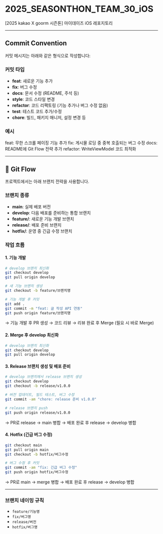 # 2025_SEASONTHON_TEAM_30_iOS
[2025 kakao X goorm 시즌톤] 마이데이즈 iOS 레포지토리



---

## Commit Convention

커밋 메시지는 아래와 같은 형식으로 작성합니다:

### 커밋 타입
- **feat**: 새로운 기능 추가  
- **fix**: 버그 수정  
- **docs**: 문서 수정 (README, 주석 등)  
- **style**: 코드 스타일 변경  
- **refactor**: 코드 리팩토링 (기능 추가나 버그 수정 없음)  
- **test**: 테스트 코드 추가/수정  
- **chore**: 빌드, 패키지 매니저, 설정 변경 등  

### 예시
feat: 무한 스크롤 페이징 기능 추가
fix: 게시물 로딩 중 중복 호출되는 버그 수정
docs: README에 Git Flow 전략 추가
refactor: WriteViewModel 코드 최적화

---
## 🌳 Git Flow
프로젝트에서는 아래 브랜치 전략을 사용합니다.

### 브랜치 종류
- **main**: 실제 배포 버전  
- **develop**: 다음 배포를 준비하는 통합 브랜치  
- **feature/**: 새로운 기능 개발 브랜치  
- **release/**: 배포 준비 브랜치  
- **hotfix/**: 운영 중 긴급 수정 브랜치  

### 작업 흐름

#### 1. 기능 개발
```bash
# develop 브랜치 최신화
git checkout develop
git pull origin develop

# 새 기능 브랜치 생성
git checkout -b feature/브랜치명

# 기능 개발 후 커밋
git add .
git commit -m "feat: 글 작성 API 연동"
git push origin feature/브랜치명
```

→ 기능 개발 후 PR 생성 → 코드 리뷰 → 리뷰 완료 후 Merge (필요 시 바로 Merge)

#### 2. Merge 후 develop 최신화
```bash
# develop 브랜치 최신화
git checkout develop
git pull origin develop
```

#### 3. Release 브랜치 생성 및 배포 준비
```bash
# develop 브랜치에서 release 브랜치 생성
git checkout develop
git checkout -b release/v1.0.0

# 버전 업데이트, 빌드 테스트, 버그 수정
git commit -am "chore: release 준비 v1.0.0"

# release 브랜치 push
git push origin release/v1.0.0
```

→ PR로 release → main 병합
→ 배포 완료 후 release → develop 병합

#### 4. Hotfix (긴급 버그 수정)
```bash
git checkout main
git pull origin main
git checkout -b hotfix/버그수정

# 버그 수정 후 커밋
git commit -am "fix: 긴급 버그 수정"
git push origin hotfix/버그수정

```

→ PR로 main → merge 병합
→ 배포 완료 후 release → develop 병합

---

### 브랜치 네이밍 규칙
- `feature/기능명`  
- `fix/버그명`  
- `release/버전`  
- `hotfix/버그명`  
